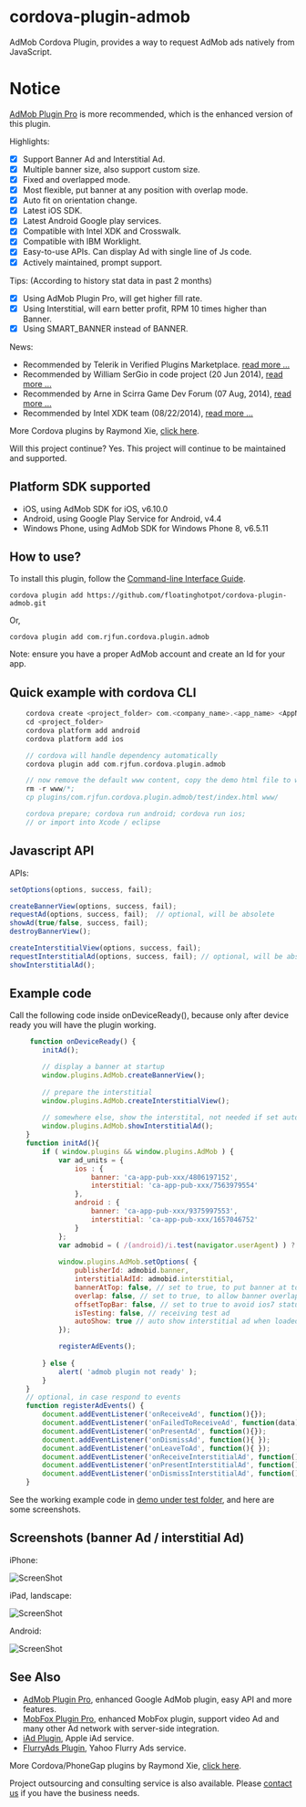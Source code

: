 # cordova-plugin-admob #

AdMob Cordova Plugin, provides a way to request AdMob ads natively from JavaScript. 

# Notice #

[AdMob Plugin Pro](https://github.com/floatinghotpot/cordova-admob-pro) is more recommended, which is the enhanced version of this plugin. 

Highlights:
- [x] Support Banner Ad and Interstitial Ad.
- [x] Multiple banner size, also support custom size.
- [x] Fixed and overlapped mode.
- [x] Most flexible, put banner at any position with overlap mode.
- [x] Auto fit on orientation change.
- [x] Latest iOS SDK.
- [x] Latest Android Google play services.
- [x] Compatible with Intel XDK and Crosswalk.
- [x] Compatible with IBM Worklight.
- [x] Easy-to-use APIs. Can display Ad with single line of Js code.
- [x] Actively maintained, prompt support.

Tips: (According to history stat data in past 2 months)
- [x] Using AdMob Plugin Pro, will get higher fill rate.
- [x] Using Interstitial, will earn better profit, RPM 10 times higher than Banner. 
- [x] Using SMART_BANNER instead of BANNER.

News:
- Recommended by Telerik in Verified Plugins Marketplace. [read more ...](http://plugins.telerik.com/plugin/admob)
- Recommended by William SerGio in code project (20 Jun 2014), [read more ...](http://www.codeproject.com/Articles/788304/AdMob-Plugin-for-Latest-Version-of-PhoneGap-Cordov)
- Recommended by Arne in Scirra Game Dev Forum (07 Aug, 2014), [read more ...](https://www.scirra.com/forum/plugin-admob-ads-for-crosswalk_t111940)
- Recommended by Intel XDK team (08/22/2014), [read more ...](https://software.intel.com/en-us/html5/articles/adding-google-play-services-to-your-cordova-application)

More Cordova plugins by Raymond Xie, [click here](http://floatinghotpot.github.io/).

Will this project continue? Yes. This project will continue to be maintained and supported.

## Platform SDK supported ##

* iOS, using AdMob SDK for iOS, v6.10.0
* Android, using Google Play Service for Android, v4.4
* Windows Phone, using AdMob SDK for Windows Phone 8, v6.5.11

## How to use? ##
To install this plugin, follow the [Command-line Interface Guide](http://cordova.apache.org/docs/en/edge/guide_cli_index.md.html#The%20Command-line%20Interface).

    cordova plugin add https://github.com/floatinghotpot/cordova-plugin-admob.git
    
Or,

    cordova plugin add com.rjfun.cordova.plugin.admob

Note: ensure you have a proper AdMob account and create an Id for your app.

## Quick example with cordova CLI ##
```c
    cordova create <project_folder> com.<company_name>.<app_name> <AppName>
    cd <project_folder>
    cordova platform add android
    cordova platform add ios

    // cordova will handle dependency automatically
    cordova plugin add com.rjfun.cordova.plugin.admob

    // now remove the default www content, copy the demo html file to www
    rm -r www/*;
    cp plugins/com.rjfun.cordova.plugin.admob/test/index.html www/

    cordova prepare; cordova run android; cordova run ios;
    // or import into Xcode / eclipse
```

## Javascript API ##

APIs:
```javascript
setOptions(options, success, fail);

createBannerView(options, success, fail);
requestAd(options, success, fail);  // optional, will be absolete
showAd(true/false, success, fail); 
destroyBannerView();

createInterstitialView(options, success, fail);
requestInterstitialAd(options, success, fail); // optional, will be absolete
showInterstitialAd();
```

## Example code ##
Call the following code inside onDeviceReady(), because only after device ready you will have the plugin working.
```javascript
     function onDeviceReady() {
        initAd();

        // display a banner at startup
        window.plugins.AdMob.createBannerView();
        
        // prepare the interstitial
        window.plugins.AdMob.createInterstitialView();
        
        // somewhere else, show the interstital, not needed if set autoShow = true
        window.plugins.AdMob.showInterstitialAd();
    }
    function initAd(){
        if ( window.plugins && window.plugins.AdMob ) {
    	    var ad_units = {
				ios : {
					banner: 'ca-app-pub-xxx/4806197152',
					interstitial: 'ca-app-pub-xxx/7563979554'
				},
				android : {
					banner: 'ca-app-pub-xxx/9375997553',
					interstitial: 'ca-app-pub-xxx/1657046752'
				}
    	    };
            var admobid = ( /(android)/i.test(navigator.userAgent) ) ? ad_units.android : ad_units.ios;
            
            window.plugins.AdMob.setOptions( {
                publisherId: admobid.banner,
                interstitialAdId: admobid.interstitial,
                bannerAtTop: false, // set to true, to put banner at top
                overlap: false, // set to true, to allow banner overlap webview
                offsetTopBar: false, // set to true to avoid ios7 status bar overlap
                isTesting: false, // receiving test ad
                autoShow: true // auto show interstitial ad when loaded
            });

            registerAdEvents();
            
        } else {
            alert( 'admob plugin not ready' );
        }
    }
	// optional, in case respond to events
    function registerAdEvents() {
    	document.addEventListener('onReceiveAd', function(){});
        document.addEventListener('onFailedToReceiveAd', function(data){});
        document.addEventListener('onPresentAd', function(){});
        document.addEventListener('onDismissAd', function(){ });
        document.addEventListener('onLeaveToAd', function(){ });
        document.addEventListener('onReceiveInterstitialAd', function(){ });
        document.addEventListener('onPresentInterstitialAd', function(){ });
        document.addEventListener('onDismissInterstitialAd', function(){ });
    }
```

See the working example code in [demo under test folder](test/index.html), and here are some screenshots.
 
## Screenshots (banner Ad / interstitial Ad) ##

iPhone:

![ScreenShot](demo/admob-iphone.jpg)

iPad, landscape:

![ScreenShot](demo/admob-ipad-landscape.jpg)

Android:

![ScreenShot](demo/admob-android.jpg)

## See Also ##

* [AdMob Plugin Pro](https://github.com/floatinghotpot/cordova-admob-pro), enhanced Google AdMob plugin, easy API and more features.
* [MobFox Plugin Pro](https://github.com/floatinghotpot/cordova-mobfox-pro), enhanced MobFox plugin, support video Ad and many other Ad network with server-side integration.
* [iAd Plugin](https://github.com/floatinghotpot/cordova-plugin-iad), Apple iAd service. 
* [FlurryAds Plugin](https://github.com/floatinghotpot/cordova-plugin-flurry), Yahoo Flurry Ads service.

More Cordova/PhoneGap plugins by Raymond Xie, [click here](http://floatinghotpot.github.io/).

Project outsourcing and consulting service is also available. Please [contact us](http://floatinghotpot.github.io) if you have the business needs.

